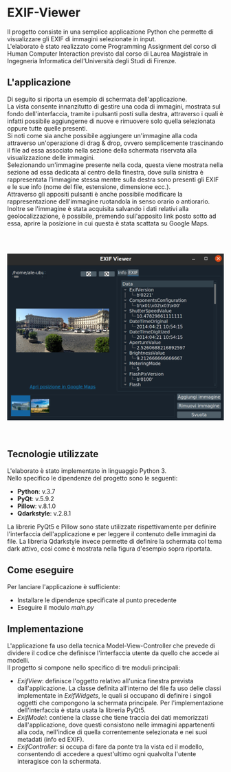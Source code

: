 # EXIF-Viewer

Il progetto consiste in una semplice applicazione Python che permette di visualizzare gli EXIF di immagini selezionate in input.<br>
L'elaborato è stato realizzato come Programming Assignment del corso di Human Computer Interaction previsto dal corso di Laurea Magistrale in Ingegneria Informatica dell'Università degli Studi di Firenze.

<h2>L'applicazione</h2>
Di seguito si riporta un esempio di schermata dell'applicazione.<br>
La vista consente innanzitutto di gestire una coda di immagini, mostrata sul fondo dell'interfaccia, tramite i pulsanti posti sulla destra, attraverso i quali è infatti possibile aggiungerne di nuove e rimuovere solo quella selezionata oppure tutte quelle presenti.<br>
Si noti come sia anche possibile aggiungere un'immagine alla coda attraverso un'operazione di drag & drop, ovvero semplicemente trascinando il file ad essa associato nella sezione della schermata riservata alla visualizzazione delle immagini.<br>
Selezionando un'immagine presente nella coda, questa viene mostrata nella sezione ad essa dedicata al centro della finestra, dove sulla sinistra è rappresentata
l'immagine stessa mentre sulla destra sono presenti gli EXIF e le sue info (nome del file, estensione, dimensione ecc.).<br>
Attraverso gli appositi pulsanti è anche possibile modificare la rappresentazione dell'immagine ruotandola in senso orario o antiorario.<br>
Inoltre se l'immagine è stata acquisita salvando i dati relativi alla geolocalizzazione, è possibile, premendo sull'apposito link
posto sotto ad essa, aprire la posizione in cui questa è stata scattata su Google Maps.

<br><br>
<div align="center">
    <img src="screen/exif_viewer_screen.png" width="800px"></img> 
</div>
<br><br>

<h2>Tecnologie utilizzate</h2>
L'elaborato è stato implementato in linguaggio Python 3.<br>
Nello specifico le dipendenze del progetto sono le seguenti:
<ul>
    <li><b>Python</b>: v.3.7</li>
    <li><b>PyQt</b>: v.5.9.2</li>    
    <li><b>Pillow</b>: v.8.1.0</li>    
    <li><b>Qdarkstyle</b>: v.2.8.1</li>
</ul>
La librerie PyQt5 e Pillow sono state utilizzate rispettivamente per definire l'interfaccia dell'applicazione e per leggere il contenuto delle immagini da file.
La libreria Qdarkstyle invece permette di definire la schermata col tema dark attivo, così come è mostrata nella figura d'esempio sopra riportata.

<h2>Come eseguire</h2>
Per lanciare l'applicazione è sufficiente:
<ul>
    <li>Installare le dipendenze specificate al punto precedente </li>
    <li>Eseguire il modulo <em>main.py</em> </li>    
</ul>

<h2>Implementazione</h2>
L'applicazione fa uso della tecnica Model-View-Controller che prevede di dividere il codice che definisce l'interfaccia utente da quello che accede ai modelli.<br>
Il progetto si compone nello specifico di tre moduli principali:
<ul>
    <li><em>ExifView</em>: definisce l'oggetto relativo all'unica finestra prevista dall'applicazione. La classe definita all'interno del file fa uso delle classi 
    implementate in <em>ExifWidgets</em>, le quali si occupano di definire i singoli oggetti che compongono la schermata principale. Per l'implementazione dell'interfaccia è stata usata la libreria PyQt5.</li>
    <li><em>ExifModel</em>: contiene la classe che tiene traccia dei dati memorizzati dall'applicazione, dove questi consistono nelle immagini appartenenti alla coda, nell'indice di quella correntemente selezionata e nei suoi metadati (info ed EXIF). </li>
    <li><em>ExifController</em>: si occupa di fare da ponte tra la vista ed il modello, consentendo di accedere a quest'ultimo ogni qualvolta l'utente interagisce con la schermata.</li>
</ul>
